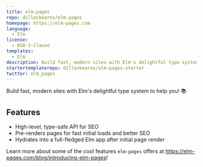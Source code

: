 ```yaml
---
title: elm-pages
repo: dillonkearns/elm-pages
homepage: https://elm-pages.com
language:
  - Elm
license:
  - BSD-3-Clause
templates:
  - Elm
description: Build fast, modern sites with Elm's delightful type system to help you! 📚
startertemplaterepo: dillonkearns/elm-pages-starter
twitter: elm_pages
---
```


Build fast, modern sites with Elm's delightful type system to help you! 📚

## Features

* High-level, type-safe API for SEO
* Pre-renders pages for fast initial loads and better SEO
* Hydrates into a full-fledged Elm app after initial page render

Learn more about some of the cool features `elm-pages` offers at https://elm-pages.com/blog/introducing-elm-pages!

